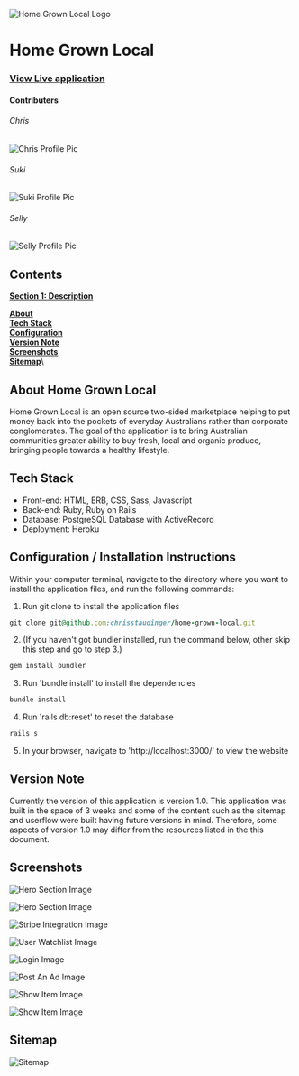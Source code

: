 ![](https://github.com/chrisstaudinger/home-grown-local/blob/readme/app/assets/images/logo2v2.png?raw=true "Home Grown Local Logo")

# Home Grown Local

### [View Live application](https://homegrownlocal.herokuapp.com/)

#### Contributers
###### Chris
![](https://avatars1.githubusercontent.com/u/16986875?s=460&v=4 "Chris Profile Pic")
###### Suki
![](https://avatars1.githubusercontent.com/u/42060507?s=400&v=4 "Suki Profile Pic")
###### Selly
![](https://avatars2.githubusercontent.com/u/49693577?s=400&v=4 "Selly Profile Pic")

## Contents
<!-- links  -->
**[Section 1: Description](#Section-1:-Description)**

**[About](#About-Home-Grown-Local)**\
**[Tech Stack](#Tech-Stack)**\
**[Configuration](#Configuration-/-Installation-Instructions)**\
**[Version Note](#Version-Note)**\
**[Screenshots](#Screenshots)**\
**[Sitemap](#Sitemap)**\


## __About Home Grown Local__
 Home Grown Local is an open source two-sided marketplace helping to put money back into the pockets of everyday Australians rather than corporate conglomerates. The goal of the application is to bring Australian communities greater ability to buy fresh, local and organic produce, bringing people towards a healthy lifestyle. 

## Tech Stack

* Front-end: HTML, ERB, CSS, Sass, Javascript
* Back-end: Ruby, Ruby on Rails
* Database: PostgreSQL Database with ActiveRecord
* Deployment: Heroku

## Configuration / Installation Instructions

Within your computer terminal, navigate to the directory where you want to install the application files, and run the following commands:
1. Run git clone to install the application files
``` ruby
git clone git@github.com:chrisstaudinger/home-grown-local.git
```
2. (If you haven't got bundler installed, run the command below, other skip this step and go to step 3.)

``` ruby
gem install bundler
```

3. Run 'bundle install' to install the dependencies

``` ruby
bundle install
```

4. Run 'rails db:reset' to reset the database
``` ruby
rails s
```

5. In your browser, navigate to 'http://localhost:3000/' to view the website


## Version Note
Currently the version of this application is version 1.0. This application was built in the space of 3 weeks and some of the content such as the sitemap and userflow were built having future versions in mind. Therefore, some aspects of version 1.0 may differ from the resources listed in the this document.

## Screenshots

![](https://github.com/chrisstaudinger/home-grown-local/blob/readme/app/assets/resources/readme%20screenshot%20attachments/hero-section-1.png?raw=true "Hero Section Image")

![](https://github.com/chrisstaudinger/home-grown-local/blob/readme/app/assets/resources/readme%20screenshot%20attachments/hero-section-2.png?raw=true "Hero Section Image")

![](https://github.com/chrisstaudinger/home-grown-local/blob/readme/app/assets/resources/readme%20screenshot%20attachments/stripe-1.png?raw=true "Stripe Integration Image")



![](https://github.com/chrisstaudinger/home-grown-local/blob/readme/app/assets/resources/readme%20screenshot%20attachments/watchlist-1.png?raw=true "User Watchlist Image")


![](https://github.com/chrisstaudinger/home-grown-local/blob/readme/app/assets/resources/readme%20screenshot%20attachments/login-1.png?raw=true "Login Image")


![](https://github.com/chrisstaudinger/home-grown-local/blob/readme/app/assets/resources/readme%20screenshot%20attachments/new-item-1.png?raw=true "Post An Ad Image")

![](https://github.com/chrisstaudinger/home-grown-local/blob/readme/app/assets/resources/readme%20screenshot%20attachments/show-item-1.png?raw=true "Show Item Image")

![](https://github.com/chrisstaudinger/home-grown-local/blob/readme/app/assets/resources/readme%20screenshot%20attachments/show-item-2.png?raw=true "Show Item Image")


## Sitemap

![](https://github.com/chrisstaudinger/home-grown-local/blob/readme/app/assets/resources/Home%20Grown%20Local%20Site%20Map%20(2).png?raw=true "Sitemap")

## 